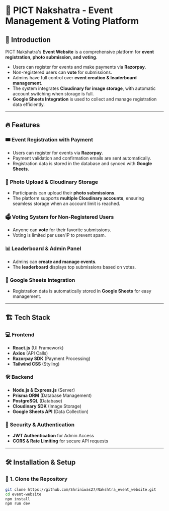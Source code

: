 # 📸 PICT Nakshatra - Event Management & Voting Platform

## 🚀 Introduction  
PICT Nakshatra's **Event Website** is a comprehensive platform for **event registration, photo submission, and voting**.  
- Users can register for events and make payments via **Razorpay**.  
- Non-registered users can **vote** for submissions.  
- Admins have full control over **event creation & leaderboard management**.  
- The system integrates **Cloudinary for image storage**, with automatic account switching when storage is full.  
- **Google Sheets Integration** is used to collect and manage registration data efficiently.  

---

## 🔥 Features  
### 🎟️ **Event Registration with Payment**  
- Users can register for events via **Razorpay**.  
- Payment validation and confirmation emails are sent automatically.  
- Registration data is stored in the database and synced with **Google Sheets**.  

### 📸 **Photo Upload & Cloudinary Storage**  
- Participants can upload their **photo submissions**.  
- The platform supports **multiple Cloudinary accounts**, ensuring seamless storage when an account limit is reached.  

### 🗳️ **Voting System for Non-Registered Users**  
- Anyone can **vote** for their favorite submissions.  
- Voting is limited per user/IP to prevent spam.  

### 📊 **Leaderboard & Admin Panel**  
- Admins can **create and manage events**.  
- The **leaderboard** displays top submissions based on votes.  

### 📜 **Google Sheets Integration**  
- Registration data is automatically stored in **Google Sheets** for easy management.  

---

## 🏗️ Tech Stack  
### 💻 **Frontend**  
- **React.js** (UI Framework)  
- **Axios** (API Calls)  
- **Razorpay SDK** (Payment Processing)  
- **Tailwind CSS** (Styling)  

### 🛠️ **Backend**  
- **Node.js & Express.js** (Server)  
- **Prisma ORM** (Database Management)  
- **PostgreSQL** (Database)  
- **Cloudinary SDK** (Image Storage)  
- **Google Sheets API** (Data Collection)  

### 🔐 **Security & Authentication**  
- **JWT Authentication** for Admin Access  
- **CORS & Rate Limiting** for secure API requests  

---

## 🛠️ Installation & Setup  
### 🔹 **1. Clone the Repository**  
```sh
git clone https://github.com/Shriniwas27/Nakshtra_event_website.git
cd event-website
npm install
npm run dev
